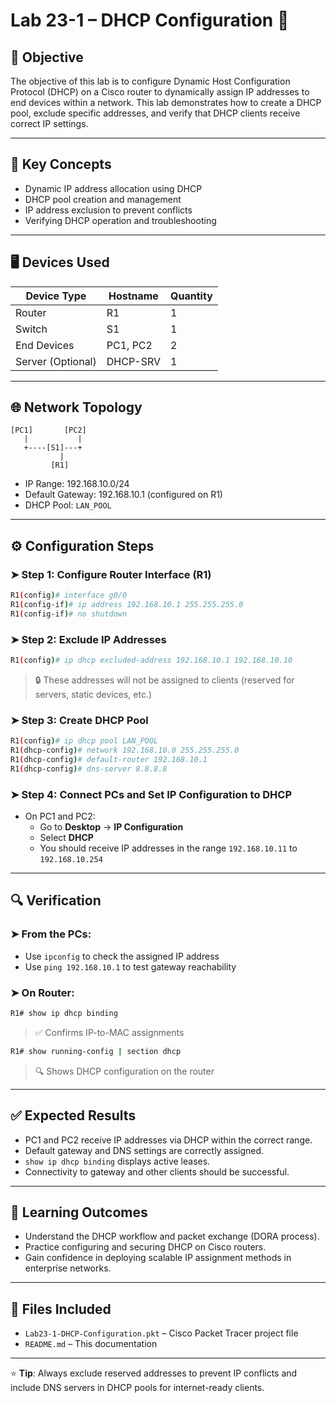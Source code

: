 # Lab 23-1 – DHCP Configuration 🧩

## 📝 Objective

The objective of this lab is to configure Dynamic Host Configuration Protocol (DHCP) on a Cisco router to dynamically assign IP addresses to end devices within a network. This lab demonstrates how to create a DHCP pool, exclude specific addresses, and verify that DHCP clients receive correct IP settings.

---

## 🧠 Key Concepts

- Dynamic IP address allocation using DHCP
- DHCP pool creation and management
- IP address exclusion to prevent conflicts
- Verifying DHCP operation and troubleshooting

---

## 🖥️ Devices Used

| Device Type     | Hostname       | Quantity |
|------------------|----------------|----------|
| Router           | R1             | 1        |
| Switch           | S1             | 1        |
| End Devices      | PC1, PC2       | 2        |
| Server (Optional)| DHCP-SRV       | 1        |

---

## 🌐 Network Topology

```
[PC1]       [PC2]
   |           |
   +----[S1]---+
           |
         [R1]
```

- IP Range: 192.168.10.0/24
- Default Gateway: 192.168.10.1 (configured on R1)
- DHCP Pool: `LAN_POOL`

---

## ⚙️ Configuration Steps

### ➤ Step 1: Configure Router Interface (R1)
```bash
R1(config)# interface g0/0
R1(config-if)# ip address 192.168.10.1 255.255.255.0
R1(config-if)# no shutdown
```

### ➤ Step 2: Exclude IP Addresses
```bash
R1(config)# ip dhcp excluded-address 192.168.10.1 192.168.10.10
```
> 🔒 These addresses will not be assigned to clients (reserved for servers, static devices, etc.)

### ➤ Step 3: Create DHCP Pool
```bash
R1(config)# ip dhcp pool LAN_POOL
R1(dhcp-config)# network 192.168.10.0 255.255.255.0
R1(dhcp-config)# default-router 192.168.10.1
R1(dhcp-config)# dns-server 8.8.8.8
```

### ➤ Step 4: Connect PCs and Set IP Configuration to DHCP
- On PC1 and PC2:
  - Go to **Desktop** → **IP Configuration**
  - Select **DHCP**
  - You should receive IP addresses in the range `192.168.10.11` to `192.168.10.254`

---

## 🔍 Verification

### ➤ From the PCs:
- Use `ipconfig` to check the assigned IP address
- Use `ping 192.168.10.1` to test gateway reachability

### ➤ On Router:
```bash
R1# show ip dhcp binding
```
> ✅ Confirms IP-to-MAC assignments

```bash
R1# show running-config | section dhcp
```
> 🔍 Shows DHCP configuration on the router

---

## ✅ Expected Results

- PC1 and PC2 receive IP addresses via DHCP within the correct range.
- Default gateway and DNS settings are correctly assigned.
- `show ip dhcp binding` displays active leases.
- Connectivity to gateway and other clients should be successful.

---

## 🧠 Learning Outcomes

- Understand the DHCP workflow and packet exchange (DORA process).
- Practice configuring and securing DHCP on Cisco routers.
- Gain confidence in deploying scalable IP assignment methods in enterprise networks.

---

## 📁 Files Included

- `Lab23-1-DHCP-Configuration.pkt` – Cisco Packet Tracer project file
- `README.md` – This documentation

---

⭐️ **Tip**: Always exclude reserved addresses to prevent IP conflicts and include DNS servers in DHCP pools for internet-ready clients.

